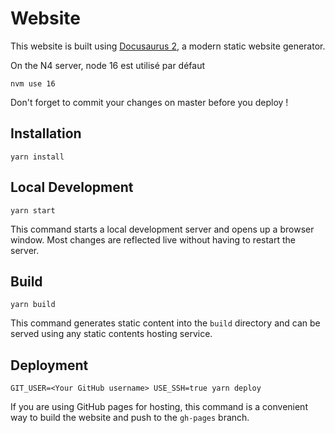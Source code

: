 # Website

This website is built using [Docusaurus 2](https://docusaurus.io/), a modern static website generator.

On the N4 server, node 16 est utilisé par défaut 
```console 
nvm use 16
```

Don't forget to commit your changes on master before you deploy !

## Installation

```console
yarn install
```

## Local Development

```console
yarn start
```

This command starts a local development server and opens up a browser window. Most changes are reflected live without having to restart the server.

## Build

```console
yarn build
```

This command generates static content into the `build` directory and can be served using any static contents hosting service.

## Deployment

```console
GIT_USER=<Your GitHub username> USE_SSH=true yarn deploy
```

If you are using GitHub pages for hosting, this command is a convenient way to build the website and push to the `gh-pages` branch.

